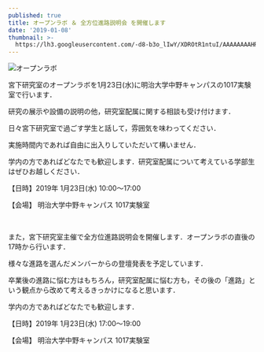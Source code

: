 ```yaml
---
published: true
title: オープンラボ ＆ 全方位進路説明会 を開催します
date: '2019-01-08'
thumbnail: >-
  https://lh3.googleusercontent.com/-d8-b3o_lIwY/XDROtR1ntuI/AAAAAAAAHRs/toBvIQpcTGA-vpsuD8DdkL1tfD2ti4DKACLcBGAs/openlab.png
---
```

![オープンラボ](https://lh3.googleusercontent.com/-d8-b3o_lIwY/XDROtR1ntuI/AAAAAAAAHRs/toBvIQpcTGA-vpsuD8DdkL1tfD2ti4DKACLcBGAs/openlab.png)

宮下研究室のオープンラボを1月23日(水)に明治大学中野キャンパスの1017実験室で行います．

研究の展示や設備の説明の他，研究室配属に関する相談も受け付けます．

日々宮下研究室で過ごす学生と話して，雰囲気を味わってください．

実施時間内であれば自由に出入りしていただいて構いません．

学内の方であればどなたでも歓迎します．研究室配属について考えている学部生はぜひお越しください．

【日時】2019年 1月23日(水) 10:00〜17:00

【会場】 明治大学中野キャンパス 1017実験室

<br>

また，宮下研究室主催で全方位進路説明会を開催します．オープンラボの直後の17時から行います．

様々な進路を選んだメンバーからの登壇発表を予定しています．

卒業後の進路に悩む方はもちろん，研究室配属に悩む方も，その後の「進路」という観点から改めて考えるきっかけになると思います．

学内の方であればどなたでも歓迎します．

【日時】2019年 1月23日(水) 17:00〜19:00

【会場】 明治大学中野キャンパス 1017実験室
